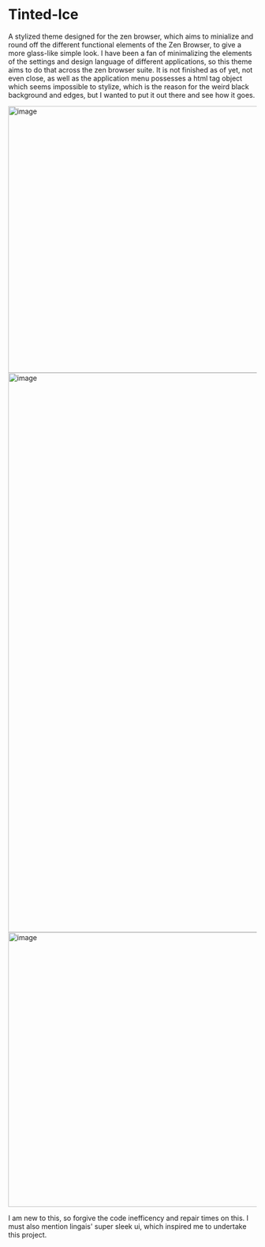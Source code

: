 # Tinted-Ice
A stylized theme designed for the zen browser, which aims to minialize and round off the different functional elements of the Zen Browser, to give a more glass-like simple look. I have been a fan of minimalizing the elements of the settings and design language of different applications, so this theme aims to do that across the zen browser suite. It is not finished as of yet, not even close, as well as the application menu possesses a html tag object which seems impossible to stylize, which is the reason for the weird black background and edges, but I wanted to put it out there and see how it goes. 

<img width="1287" height="541" alt="image" src="https://github.com/user-attachments/assets/999fc8d4-0606-4c3c-9017-500708ea1c72" />
<img width="2263" height="1135" alt="image" src="https://github.com/user-attachments/assets/6d14db9c-2e08-4019-9eda-5583db4fdf5b" />
<img width="806" height="557" alt="image" src="https://github.com/user-attachments/assets/f8e16b95-8672-40cc-a023-1f32043b7b44" />

I am new to this, so forgive the code inefficency and repair times on this.
I must also mention lingais' super sleek ui, which inspired me to undertake this project. 
